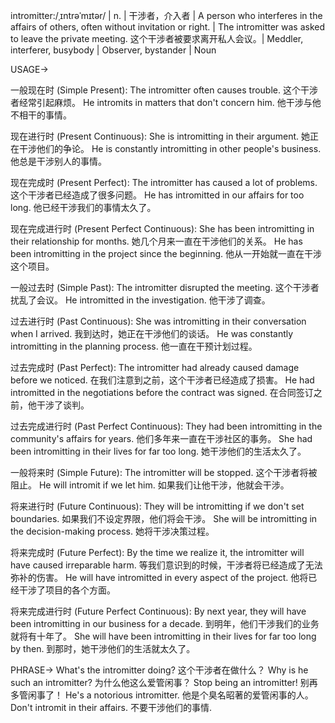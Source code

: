 intromitter:/ˌɪntrəˈmɪtər/ | n. | 干涉者，介入者 |  A person who interferes in the affairs of others, often without invitation or right. |  The intromitter was asked to leave the private meeting.  这个干涉者被要求离开私人会议。|  Meddler, interferer, busybody |  Observer, bystander | Noun


USAGE->

一般现在时 (Simple Present):
The intromitter often causes trouble.  这个干涉者经常引起麻烦。
He intromits in matters that don't concern him.  他干涉与他不相干的事情。

现在进行时 (Present Continuous):
She is intromitting in their argument.  她正在干涉他们的争论。
He is constantly intromitting in other people's business.  他总是干涉别人的事情。

现在完成时 (Present Perfect):
The intromitter has caused a lot of problems.  这个干涉者已经造成了很多问题。
He has intromitted in our affairs for too long.  他已经干涉我们的事情太久了。

现在完成进行时 (Present Perfect Continuous):
She has been intromitting in their relationship for months.  她几个月来一直在干涉他们的关系。
He has been intromitting in the project since the beginning. 他从一开始就一直在干涉这个项目。

一般过去时 (Simple Past):
The intromitter disrupted the meeting.  这个干涉者扰乱了会议。
He intromitted in the investigation.  他干涉了调查。

过去进行时 (Past Continuous):
She was intromitting in their conversation when I arrived.  我到达时，她正在干涉他们的谈话。
He was constantly intromitting in the planning process.  他一直在干预计划过程。


过去完成时 (Past Perfect):
The intromitter had already caused damage before we noticed.  在我们注意到之前，这个干涉者已经造成了损害。
He had intromitted in the negotiations before the contract was signed.  在合同签订之前，他干涉了谈判。

过去完成进行时 (Past Perfect Continuous):
They had been intromitting in the community's affairs for years.  他们多年来一直在干涉社区的事务。
She had been intromitting in their lives for far too long. 她干涉他们的生活太久了。


一般将来时 (Simple Future):
The intromitter will be stopped.  这个干涉者将被阻止。
He will intromit if we let him.  如果我们让他干涉，他就会干涉。

将来进行时 (Future Continuous):
They will be intromitting if we don't set boundaries. 如果我们不设定界限，他们将会干涉。
She will be intromitting in the decision-making process. 她将干涉决策过程。

将来完成时 (Future Perfect):
By the time we realize it, the intromitter will have caused irreparable harm.  等我们意识到的时候，干涉者将已经造成了无法弥补的伤害。
He will have intromitted in every aspect of the project.  他将已经干涉了项目的各个方面。

将来完成进行时 (Future Perfect Continuous):
By next year, they will have been intromitting in our business for a decade. 到明年，他们干涉我们的业务就将有十年了。
She will have been intromitting in their lives for far too long by then. 到那时，她干涉他们的生活就太久了。


PHRASE->
What's the intromitter doing?  这个干涉者在做什么？
Why is he such an intromitter?  为什么他这么爱管闲事？
Stop being an intromitter!  别再多管闲事了！
He's a notorious intromitter.  他是个臭名昭著的爱管闲事的人。
Don't intromit in their affairs. 不要干涉他们的事情.

